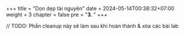 +++
title = "Dọn dẹp tài nguyên"
date = 2024-05-14T00:38:32+07:00
weight = 3
chapter = false
pre = "<b>3. </b>"
+++

// TODO: Phần cleanup này sẽ làm sau khi hoàn thành & xóa các bài lab
